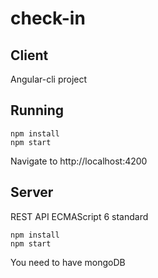 # check-in
## Client ##

Angular-cli project
## Running ##
```
npm install
npm start
```
Navigate to http://localhost:4200

## Server ##

REST API
ECMAScript 6 standard

```
npm install
npm start
```
You need to have mongoDB
